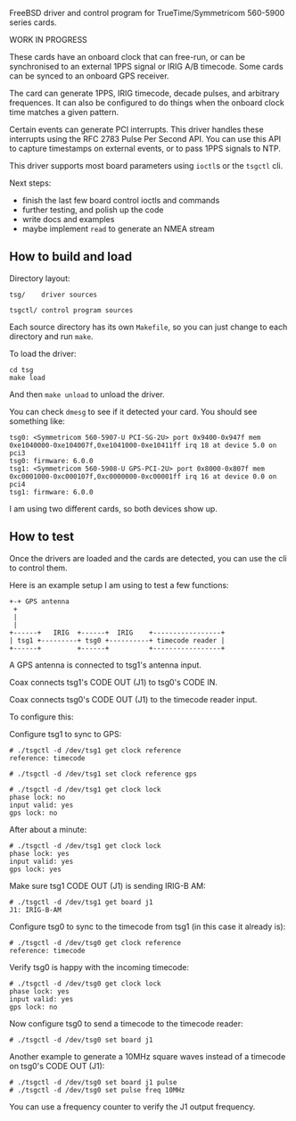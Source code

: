 FreeBSD driver and control program for TrueTime/Symmetricom 560-5900 series cards.

WORK IN PROGRESS

These cards have an onboard clock that can free-run, or can be synchronised to
an external 1PPS signal or IRIG A/B timecode.
Some cards can be synced to an onboard GPS receiver.

The card can generate 1PPS, IRIG timecode, decade pulses, and arbitrary frequences.
It can also be configured to do things when the onboard clock time matches a given
pattern.

Certain events can generate PCI interrupts.
This driver handles these interrupts using the RFC 2783 Pulse Per Second API.
You can use this API to capture timestamps on external events, or to pass 1PPS
signals to NTP.

This driver supports most board parameters using `ioctl`s or the `tsgctl` cli.

Next steps:

* finish the last few board control ioctls and commands
* further testing, and polish up the code
* write docs and examples
* maybe implement `read` to generate an NMEA stream

## How to build and load

Directory layout:

    tsg/	driver sources

    tsgctl/	control program sources

Each source directory has its own `Makefile`, so you can just change to each directory
and run `make`.

To load the driver:

    cd tsg
    make load

And then `make unload` to unload the driver.

You can check `dmesg` to see if it detected your card.
You should see something like:

    tsg0: <Symmetricom 560-5907-U PCI-SG-2U> port 0x9400-0x947f mem 0xe1040000-0xe104007f,0xe1041000-0xe10411ff irq 18 at device 5.0 on pci3
    tsg0: firmware: 6.0.0
    tsg1: <Symmetricom 560-5908-U GPS-PCI-2U> port 0x8000-0x807f mem 0xc0001000-0xc000107f,0xc0000000-0xc00001ff irq 16 at device 0.0 on pci4
    tsg1: firmware: 6.0.0

I am using two different cards, so both devices show up.


## How to test

Once the drivers are loaded and the cards are detected, you can use the cli to control
them.

Here is an example setup I am using to test a few functions:

    +-+ GPS antenna
     +
     |
     |
    +------+   IRIG  +------+  IRIG    +-----------------+
    | tsg1 +---------+ tsg0 +----------+ timecode reader |
    +------+         +------+          +-----------------+

A GPS antenna is connected to tsg1's antenna input.

Coax connects tsg1's CODE OUT (J1) to tsg0's CODE IN.

Coax connects tsg0's CODE OUT (J1) to the timecode reader input.


To configure this:

Configure tsg1 to sync to GPS:

	# ./tsgctl -d /dev/tsg1 get clock reference
	reference: timecode

	# ./tsgctl -d /dev/tsg1 set clock reference gps

	# ./tsgctl -d /dev/tsg1 get clock lock
	phase lock: no
	input valid: yes
	gps lock: no

After about a minute:

	# ./tsgctl -d /dev/tsg1 get clock lock
	phase lock: yes
	input valid: yes
	gps lock: yes

Make sure tsg1 CODE OUT (J1) is sending IRIG-B AM:

	# ./tsgctl -d /dev/tsg1 get board j1
	J1: IRIG-B-AM

Configure tsg0 to sync to the timecode from tsg1 (in this case it already is):

	# ./tsgctl -d /dev/tsg0 get clock reference
	reference: timecode

Verify tsg0 is happy with the incoming timecode:

	# ./tsgctl -d /dev/tsg0 get clock lock
	phase lock: yes
	input valid: yes
	gps lock: no

Now configure tsg0 to send a timecode to the timecode reader:

	# ./tsgctl -d /dev/tsg0 set board j1


Another example to generate a 10MHz square waves instead of a timecode on tsg0's
CODE OUT (J1):

    # ./tsgctl -d /dev/tsg0 set board j1 pulse
    # ./tsgctl -d /dev/tsg0 set pulse freq 10MHz

You can use a frequency counter to verify the J1 output frequency.
